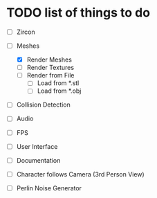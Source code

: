 # TODO list of things to do

- [ ] Zircon
- [ ] Meshes
  - [x] Render Meshes
  - [ ] Render Textures
  - [ ] Render from File
    - [ ] Load from *.stl
    - [ ] Load from *.obj
- [ ] Collision Detection
- [ ] Audio
- [ ] FPS
- [ ] User Interface
- [ ] Documentation
- [ ] Character follows Camera (3rd Person View)
- [ ] Perlin Noise Generator


